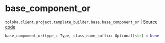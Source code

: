 # base_component_or
`toloka.client.project.template_builder.base.base_component_or` | [Source code](https://github.com/Toloka/toloka-kit/blob/v1.0.1/src/client/project/template_builder/base.py#L153)

```python
base_component_or(type_: Type, class_name_suffix: Optional[str] = None)
```


